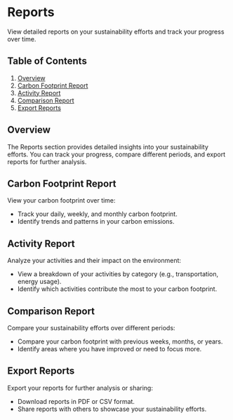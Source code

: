 
# Reports

View detailed reports on your sustainability efforts and track your progress over time.

## Table of Contents

1. [Overview](#overview)
2. [Carbon Footprint Report](#carbon-footprint-report)
3. [Activity Report](#activity-report)
4. [Comparison Report](#comparison-report)
5. [Export Reports](#export-reports)

## Overview

The Reports section provides detailed insights into your sustainability efforts. You can track your progress, compare different periods, and export reports for further analysis.

## Carbon Footprint Report

View your carbon footprint over time:
- Track your daily, weekly, and monthly carbon footprint.
- Identify trends and patterns in your carbon emissions.

## Activity Report

Analyze your activities and their impact on the environment:
- View a breakdown of your activities by category (e.g., transportation, energy usage).
- Identify which activities contribute the most to your carbon footprint.

## Comparison Report

Compare your sustainability efforts over different periods:
- Compare your carbon footprint with previous weeks, months, or years.
- Identify areas where you have improved or need to focus more.

## Export Reports

Export your reports for further analysis or sharing:
- Download reports in PDF or CSV format.
- Share reports with others to showcase your sustainability efforts.
